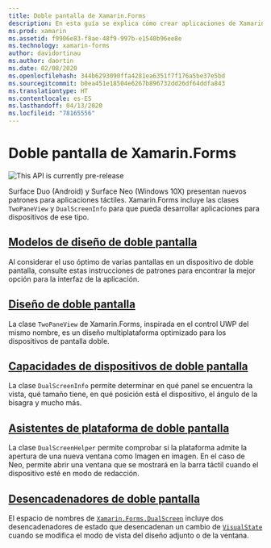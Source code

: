 ```yaml
---
title: Doble pantalla de Xamarin.Forms
description: En esta guía se explica cómo crear aplicaciones de Xamarin.Forms para dispositivos de doble pantalla.
ms.prod: xamarin
ms.assetid: f9906e83-f8ae-48f9-997b-e1540b96ee8e
ms.technology: xamarin-forms
author: davidortinau
ms.author: daortin
ms.date: 02/08/2020
ms.openlocfilehash: 344b6293090ffa4281ea6351f7f176a5be37e5bd
ms.sourcegitcommit: b0ea451e18504e6267b896732dd26df64ddfa843
ms.translationtype: HT
ms.contentlocale: es-ES
ms.lasthandoff: 04/13/2020
ms.locfileid: "78165556"
---
```

# <a name="xamarinforms-dual-screen"></a>Doble pantalla de Xamarin.Forms

![](~/media/shared/preview.png "This API is currently pre-release")

Surface Duo (Android) y Surface Neo (Windows 10X) presentan nuevos patrones para aplicaciones táctiles. Xamarin.Forms incluye las clases `TwoPaneView` y `DualScreenInfo` para que pueda desarrollar aplicaciones para dispositivos de ese tipo.

## <a name="dual-screen-design-patterns"></a>[Modelos de diseño de doble pantalla](design-patterns.md)

Al considerar el uso óptimo de varias pantallas en un dispositivo de doble pantalla, consulte estas instrucciones de patrones para encontrar la mejor opción para la interfaz de la aplicación.

## <a name="dual-screen-layout"></a>[Diseño de doble pantalla](twopaneview.md)

La clase `TwoPaneView` de Xamarin.Forms, inspirada en el control UWP del mismo nombre, es un diseño multiplataforma optimizado para los dispositivos de pantalla doble.

## <a name="dual-screen-device-capabilities"></a>[Capacidades de dispositivos de doble pantalla](dual-screen-info.md)

La clase `DualScreenInfo` permite determinar en qué panel se encuentra la vista, qué tamaño tiene, en qué posición está el dispositivo, el ángulo de la bisagra y mucho más.

## <a name="dual-screen-platform-helpers"></a>[Asistentes de plataforma de doble pantalla](dual-screen-helper.md)

La clase `DualScreenHelper` permite comprobar si la plataforma admite la apertura de una nueva ventana como Imagen en imagen. En el caso de Neo, permite abrir una ventana que se mostrará en la barra táctil cuando el dispositivo esté en modo de redacción.

## <a name="dual-screen-triggers"></a>[Desencadenadores de doble pantalla](triggers.md)

El espacio de nombres de [`Xamarin.Forms.DualScreen`](xref:Xamarin.Forms.DualScreen) incluye dos desencadenadores de estado que desencadenan un cambio de [`VisualState`](xref:Xamarin.Forms.VisualState) cuando se modifica el modo de vista del diseño adjunto o de la ventana.
